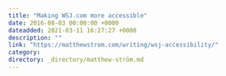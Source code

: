 ```yaml
---
title: "Making WSJ.com more accessible"
date: 2016-08-03 00:00:00 +0000
dateadded: 2021-03-11 16:27:27 +0000
description: ""
link: "https://matthewstrom.com/writing/wsj-accessibility/"
category:
directory: _directory/matthew-ström.md
---
```

